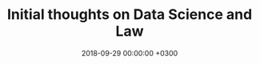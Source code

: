 ---
layout: post
title: Initial thoughts on Data Science and Law
date: 2018-09-29 00:00:00 +0300
description: # Add post description (optional)
#img: js-1.png # Add image post (optional)
tags: [Data Science, Jurimetrics] # add tag
---